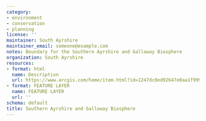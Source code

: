 ```yaml
---
category:
- environment
- conservation
- planning
license: ''
maintainer: South Ayrshire
maintainer_email: someone@example.com
notes: Boundary for the Southern Ayrshire and Galloway Biosphere
organization: South Ayrshire
resources:
- format: html
  name: Description
  url: https://www.arcgis.com/home/item.html?id=1247dc0ed92647e0aa1f999a3409e0b6
- format: FEATURE LAYER
  name: FEATURE LAYER
  url: ''
schema: default
title: Southern Ayrshire and Galloway Biosphere
---
```

